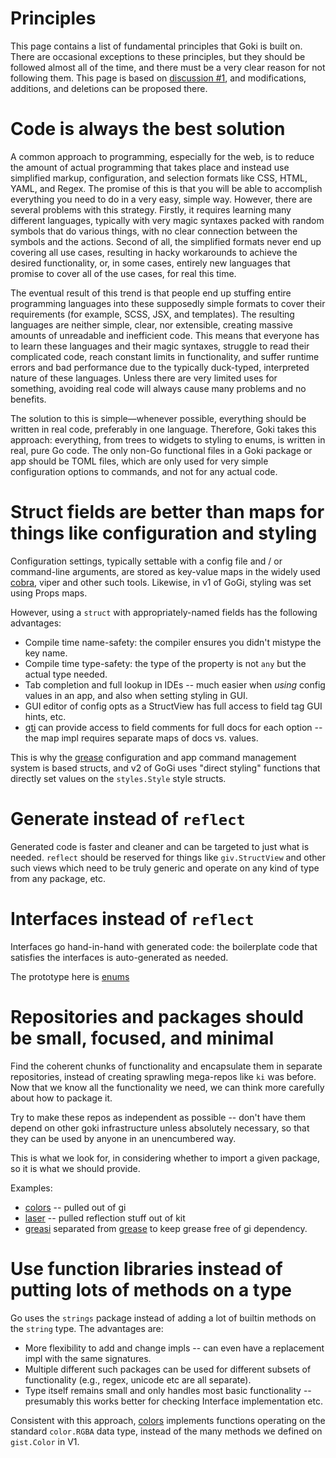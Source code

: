 # Principles

This page contains a list of fundamental principles that Goki is built on. There are occasional exceptions to these principles, but they should be followed almost all of the time, and there must be a very clear reason for not following them. This page is based on [discussion #1](https://github.com/goki/general/discussions/1), and modifications, additions, and deletions can be proposed there.

# Code is always the best solution

A common approach to programming, especially for the web, is to reduce the amount of actual programming that takes place and instead use simplified markup, configuration, and selection formats like CSS, HTML, YAML, and Regex. The promise of this is that you will be able to accomplish everything you need to do in a very easy, simple way. However, there are several problems with this strategy. Firstly, it requires learning many different languages, typically with very magic syntaxes packed with random symbols that do various things, with no clear connection between the symbols and the actions. Second of all, the simplified formats never end up covering all use cases, resulting in hacky workarounds to achieve the desired functionality, or, in some cases, entirely new languages that promise to cover all of the use cases, for real this time.

The eventual result of this trend is that people end up stuffing entire programming languages into these supposedly simple formats to cover their requirements (for example, SCSS, JSX, and templates). The resulting languages are neither simple, clear, nor extensible, creating massive amounts of unreadable and inefficient code. This means that everyone has to learn these languages and their magic syntaxes, struggle to read their complicated code, reach constant limits in functionality, and suffer runtime errors and bad performance due to the typically duck-typed, interpreted nature of these languages. Unless there are very limited uses for something, avoiding real code will always cause many problems and no benefits. 

The solution to this is simple—whenever possible, everything should be written in real code, preferably in one language. Therefore, Goki takes this approach: everything, from trees to widgets to styling to enums, is written in real, pure Go code. The only non-Go functional files in a Goki package or app should be TOML files, which are only used for very simple configuration options to commands, and not for any actual code.

# Struct fields are better than maps for things like configuration and styling

Configuration settings, typically settable with a config file and / or command-line arguments, are stored as key-value maps in the widely used [cobra](https://github.com/spf13/cobra), viper and other such tools.  Likewise, in v1 of GoGi, styling was set using Props maps.

However, using a `struct` with appropriately-named fields has the following advantages:
* Compile time name-safety: the compiler ensures you didn't mistype the key name.
* Compile time type-safety: the type of the property is not `any` but the actual type needed.
* Tab completion and full lookup in IDEs -- much easier when _using_ config values in an app, and also when setting styling in GUI.
* GUI editor of config opts as a StructView has full access to field tag GUI hints, etc.
* [gti](https://github.com/goki/gti) can provide access to field comments for full docs for each option -- the map impl requires  separate maps of docs vs. values.

This is why the [grease](https://github.com/goki/grease) configuration and app command management system is based structs, and v2 of GoGi uses "direct styling" functions that directly set values on the `styles.Style` style structs.

# Generate instead of `reflect`

Generated code is faster and cleaner and can be targeted to just what is needed.  `reflect` should be reserved for things like `giv.StructView` and other such views which need to be truly generic and operate on any kind of type from any package, etc.

# Interfaces instead of `reflect`

Interfaces go hand-in-hand with generated code: the boilerplate code that satisfies the interfaces is auto-generated as needed.

The prototype here is [enums](https://github.com/goki/enums)

# Repositories and packages should be small, focused, and minimal

Find the coherent chunks of functionality and encapsulate them in separate repositories, instead of creating sprawling mega-repos like `ki` was before.  Now that we know all the functionality we need, we can think more carefully about how to package it.

Try to make these repos as independent as possible -- don't have them depend on other goki infrastructure unless absolutely necessary, so that they can be used by anyone in an unencumbered way.

This is what we look for, in considering whether to import a given package, so it is what we should provide.

Examples:
* [colors](https://github.com/goki/colors) -- pulled out of gi
* [laser](https://github.com/goki/laser) -- pulled reflection stuff out of kit
* [greasi](https://github.com/goki/greasi) separated from [grease](https://github.com/goki/grease) to keep grease free of gi dependency.

# Use function libraries instead of putting lots of methods on a type

Go uses the `strings` package instead of adding a lot of builtin methods on the `string` type.  The advantages are:
* More flexibility to add and change impls -- can even have a replacement impl with the same signatures.
* Multiple different such packages can be used for different subsets of functionality (e.g., regex, unicode etc are all separate).
* Type itself remains small and only handles most basic functionality -- presumably this works better for checking Interface implementation etc.

Consistent with this approach, [colors](https://github.com/goki/colors) implements functions operating on the standard `color.RGBA` data type, instead of the many methods we defined on `gist.Color` in V1.

